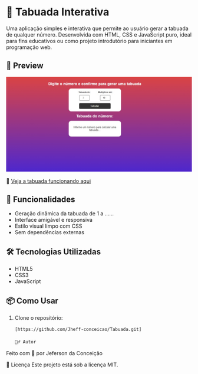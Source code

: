 # 🧮 Tabuada Interativa

Uma aplicação simples e interativa que permite ao usuário gerar a tabuada de qualquer número. Desenvolvida com HTML, CSS e JavaScript puro, ideal para fins educativos ou como projeto introdutório para iniciantes em programação web.


## 📸 Preview

![Tabuada Interativa](./assets/print.png)


🔗 [Veja a tabuada funcionando aqui](https://jheff-conceicao.github.io/Tabuada/)

## 🚀 Funcionalidades

- Geração dinâmica da tabuada de 1 a ......
- Interface amigável e responsiva
- Estilo visual limpo com CSS
- Sem dependências externas

## 🛠️ Tecnologias Utilizadas

- HTML5
- CSS3
- JavaScript 

## 📦 Como Usar

1. Clone o repositório:
   ```bash
   [https://github.com/Jheff-conceicao/Tabuada.git]

   🙋‍♂️ Autor
Feito com 💙 por Jeferson da Conceição

📄 Licença
Este projeto está sob a licença MIT.
